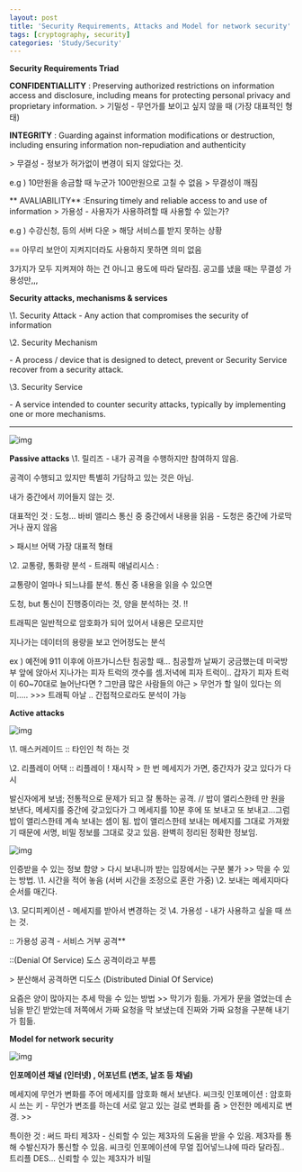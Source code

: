 ```yaml
---
layout: post
title: 'Security Requirements, Attacks and Model for network security'
tags: [cryptography, security]
categories: 'Study/Security'
---
```




**Security Requirements Triad** 

**CONFIDENTIALLITY** : Preserving authorized restrictions on information access and disclosure, including means for protecting personal privacy and proprietary information. 
\> 기밀성 - 무언가를 보이고 싶지 않을 때 (가장 대표적인 형태)



**INTEGRITY** : Guarding against information modifications or destruction, including ensuring information non-repudiation and authenticity

\> 무결성 - 정보가 허가없이 변경이 되지 않았다는 것. 

e.g ) 10만원을 송금할 때 누군가 100만원으로 고칠 수 없음 > 무결성이 깨짐

**
AVALIABILITY** :Ensuring timely and reliable access to and use of information 
\> 가용성 - 사용자가 사용하려할 때 사용할 수 있는가? 

e.g ) 수강신청, 등의 서버 다운 > 해당 서비스를 받지 못하는 상황

== 아무리 보안이 지켜지더라도 사용하지 못하면 의미 없음 

3가지가 모두 지켜져야 하는 건 아니고 용도에 따라 달라짐. 공고를 냈을 때는 무결성 가용성만,,, 



**Security attacks, mechanisms & services** 

\1. Security Attack
  \- Any action that compromises the security of information 

\2. Security Mechanism 

  \- A process / device that is designed to detect, prevent or Security Service recover from a security attack. 

\3. Security Service 

  \- A service intended to counter security attacks, typically by implementing one or more mechanisms. 

------

![img](https://k.kakaocdn.net/dn/W18D1/btqASz63mOh/cOePQK3YbGtHHDFpKUypxK/img.png)

**Passive attacks** 
\1. 릴리즈 - 내가 공격을 수행하지만 참여하지 않음. 

공격이 수행되고 있지만 특별히 가담하고 있는 것은 아님. 

내가 중간에서 끼어들지 않는 것. 

대표적인 것 : 도청… 바비 앨리스 통신 중 중간에서 내용을 읽음 - 도청은 중간에 가로막거나 끊지 않음 

  \> 패시브 어택 가장 대표적 형태 

\2. 교통량, 통화량 분석 - 트래픽 애널리시스 : 

교통량이 얼마나 되느냐를 분석. 통신 중 내용을 읽을 수 있으면 

도청, but 통신이 진행중이라는 것, 양을 분석하는 것. !! 

트래픽은 일반적으로 암호화가 되어 있어서 내용은 모르지만 

지나가는 데이터의 용량을 보고 언어정도는 분석

ex ) 예전에 911 이후에 아프가니스탄 침공할 때… 침공할까 날짜기 궁금했는데 미국방부 앞에 앉아서 지나가는 피자 트럭의 갯수를 셈.저녁에 피자 트럭이.. 갑자기 피자 트럭이 60~70대로 늘어난다면 ? 그만큼 많은 사람들의 야근 > 무언가 할 일이 있다는 의미….. >>> 트래픽 아날 .. 간접적으로라도 분석이 가능



**Active attacks**

![img](https://k.kakaocdn.net/dn/dhiVPD/btqAQ3gVp1P/A5eAsCBji7Po4nP7WbvrNk/img.png)

\1. 매스커레이드 :: 타인인 척 하는 것

\2. 리플레이 어택 :: 리플레이 ! 재시작 > 한 번 메세지가 가면, 중간자가 갖고 있다가 다시 

발신자에게 보냄; 
전통적으로 문제가 되고 잘 통하는 공격. 
// 밥이 앨리스한테 만 원을 보낸다, 
메세지를 중간에 갖고있다가 그 메세지를 10분 후에 또 보내고 또 보내고…그럼 밥이 앨리스한테 계속 보내는 셈이 됨. 
밥이 앨리스한테 보내는 메세지를 그대로 가져왔기 때문에 서명, 비밀 정보를 그대로 갖고 있음. 완벽히 정리된 정확한 정보임.

![img](https://k.kakaocdn.net/dn/bk4AsR/btqAQOqMjZ5/xIscMgrRYyk0NgsJJTaLsK/img.png)

인증받을 수 있는 정보 함양
 \> 다시 보내니까 받는 입장에서는 구분 불가
 \>> 막을 수 있는 방법. 
\1. 시간을 적어 놓음 (서버 시간을 조정으로 혼란 가중)
\2. 보내는 메세지마다 순서를 매긴다. 

\3. 모디피케이션 - 메세지를 받아서 변경하는 것 
\4. 가용성 - 내가 사용하고 싶을 때 쓰는 것. 

:: 가용성 공격 - 서비스 거부 공격** 

::(Denial Of Service) 도스 공격이라고 부름 

  \> 분산해서 공격하면 디도스
    (Distributed Dinial Of Service)

요즘은 양이 많아지는 추세
막을 수 있는 방법 >> 막기가 힘듦. 가게가 문을 열었는데 손님을 받긴 받았는데 저쪽에서 가짜 요청을 막 보냈는데 진짜와 가짜 요청을 구분해 내기가 힘듦. 



**Model for network security** 

![img](https://k.kakaocdn.net/dn/bLCjx9/btqAQ3BfVLW/uBmWLk7eqlt60z06ugwn91/img.png)

**인포메이션 채널 (인터넷) , 어포넌트 (변조, 날조 등 채널)** 

메세지에 무언가 변화를 주어 메세지를 암호화 해서 보낸다. 씨크릿 인포메이션 : 암호화시 쓰는 키 - 무언가 변조를 하는데 서로 알고 있는 걸로 변화를 줌 > 안전한 메세지로 변경. >> 



특이한 것 : 써드 파티 제3자 - 신뢰할 수 있는 제3자의 도움을 받을 수 있음. 제3자를 통해 수발신자가 통신할 수 있음. 씨크릿 인포메이션에 무얼 집어넣느냐에 따라 달라짐.. 트리플 DES… 신뢰할 수 있는 제3자가 비밀